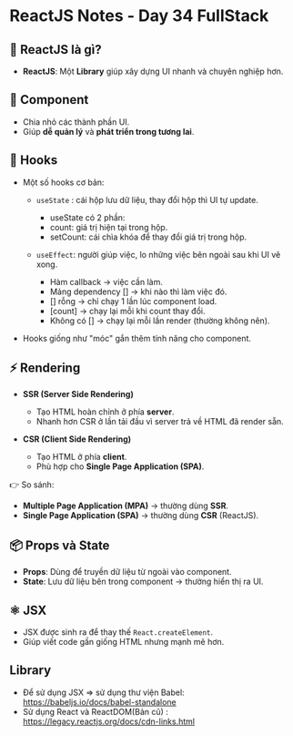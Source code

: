 # ReactJS Notes - Day 34 FullStack

## 🌟 ReactJS là gì?

-   **ReactJS**: Một **Library** giúp xây dựng UI nhanh và chuyên nghiệp hơn.

## 🧩 Component

-   Chia nhỏ các thành phần UI.
-   Giúp **dễ quản lý** và **phát triển trong tương lai**.

## 🎣 Hooks

-   Một số hooks cơ bản:

    -   `useState` : cái hộp lưu dữ liệu, thay đổi hộp thì UI tự update.

        -   useState có 2 phần:
        -   count: giá trị hiện tại trong hộp.
        -   setCount: cái chìa khóa để thay đổi giá trị trong hộp.

    -   `useEffect`: người giúp việc, lo những việc bên ngoài sau khi UI vẽ xong.

        -   Hàm callback → việc cần làm.
        -   Mảng dependency [] → khi nào thì làm việc đó.
        -   [] rỗng → chỉ chạy 1 lần lúc component load.
        -   [count] → chạy lại mỗi khi count thay đổi.
        -   Không có [] → chạy lại mỗi lần render (thường không nên).

-   Hooks giống như "móc" gắn thêm tính năng cho component.

## ⚡ Rendering

-   **SSR (Server Side Rendering)**

    -   Tạo HTML hoàn chỉnh ở phía **server**.
    -   Nhanh hơn CSR ở lần tải đầu vì server trả về HTML đã render sẵn.

-   **CSR (Client Side Rendering)**
    -   Tạo HTML ở phía **client**.
    -   Phù hợp cho **Single Page Application (SPA)**.

👉 So sánh:

-   **Multiple Page Application (MPA)** → thường dùng **SSR**.
-   **Single Page Application (SPA)** → thường dùng **CSR** (ReactJS).

## 📦 Props và State

-   **Props**: Dùng để truyền dữ liệu từ ngoài vào component.
-   **State**: Lưu dữ liệu bên trong component → thường hiển thị ra UI.

## ⚛️ JSX

-   JSX được sinh ra để thay thế `React.createElement`.
-   Giúp viết code gần giống HTML nhưng mạnh mẽ hơn.

## Library

-   Để sử dụng JSX => sử dụng thư viện Babel: https://babeljs.io/docs/babel-standalone
-   Sử dụng React và ReactDOM(Bản cũ) : https://legacy.reactjs.org/docs/cdn-links.html

